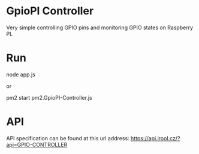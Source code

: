 # GpioPI Controller
Very simple controlling GPIO pins and monitoring GPIO states on Raspberry PI.

# Run
node app.js

or

pm2 start pm2.GpioPI-Controller.js

# API

API specification can be found at this url address: https://api.irool.cz/?api=GPIO-CONTROLLER
